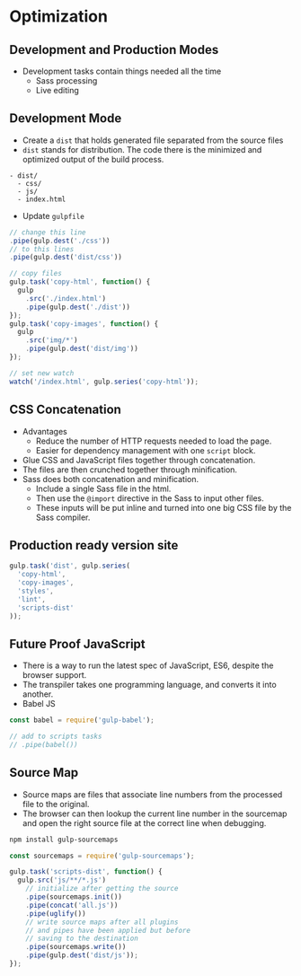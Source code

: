# Optimization

## Development and Production Modes
- Development tasks contain things needed all the time
  - Sass processing
  - Live editing

## Development Mode
- Create a `dist` that holds generated file separated from the source files
- `dist` stands for distribution. The code there is the minimized and optimized output of the build process.

```
- dist/
  - css/
  - js/
  - index.html
```
 
 - Update `gulpfile`

```js
// change this line
.pipe(gulp.dest('./css'))
// to this lines
.pipe(gulp.dest('dist/css'))

// copy files
gulp.task('copy-html', function() {
  gulp
    .src('./index.html')
    .pipe(gulp.dest('./dist'))
});
gulp.task('copy-images', function() {
  gulp
    .src('img/*')
    .pipe(gulp.dest('dist/img'))
});

// set new watch
watch('/index.html', gulp.series('copy-html'));
```

## CSS Concatenation
- Advantages
  - Reduce the number of HTTP requests needed to load the page.
  - Easier for dependency management with one `script` block.
- Glue CSS and JavaScript files together through concatenation.
- The files are then crunched together through minification.
- Sass does both concatenation and minification.
  - Include a single Sass file in the html.
  - Then use the `@import` directive in the Sass to input other files.
  - These inputs will be put inline and turned into one big CSS file by the Sass compiler.

## Production ready version site

```js
gulp.task('dist', gulp.series(
  'copy-html',
  'copy-images',
  'styles',
  'lint',
  'scripts-dist'
));
```

## Future Proof JavaScript
- There is a way to run the latest spec of JavaScript, ES6, despite the browser support.
- The transpiler takes one programming language, and converts it into another.
- Babel JS

```js
const babel = require('gulp-babel');

// add to scripts tasks
// .pipe(babel())
```

## Source Map
- Source maps are files that associate line numbers from the processed file to the original.
- The browser can then lookup the current line number in the sourcemap and open the right source file at the correct line when debugging.

```sh
npm install gulp-sourcemaps
```

```js
const sourcemaps = require('gulp-sourcemaps');

gulp.task('scripts-dist', function() {
  gulp.src('js/**/*.js')
    // initialize after getting the source  
    .pipe(sourcemaps.init())
    .pipe(concat('all.js'))
    .pipe(uglify())
    // write source maps after all plugins
    // and pipes have been applied but before
    // saving to the destination
    .pipe(sourcemaps.write())
    .pipe(gulp.dest('dist/js'));
});
```

